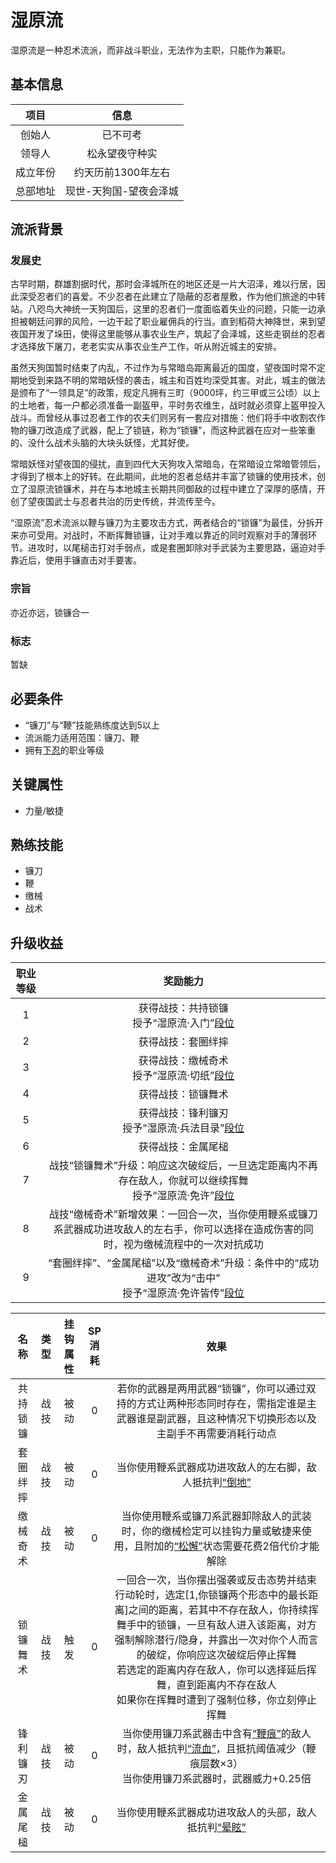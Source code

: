 # 湿原流

湿原流是一种忍术流派，而非战斗职业，无法作为主职，只能作为兼职。

## 基本信息

项目|信息
:--:|:--:
创始人|已不可考
领导人|松永望夜守种实
成立年份|约天历前1300年左右
总部地址|现世-天狗国-望夜会泽城

## 流派背景

### 发展史

古早时期，群雄割据时代，那时会泽城所在的地区还是一片大沼泽，难以行居，因此深受忍者们的喜爱。不少忍者在此建立了隐蔽的忍者屋敷，作为他们旅途的中转站。八咫鸟大神统一天狗国后，这里的忍者们一度面临着失业的问题，只能一边承担被朝廷问罪的风险，一边干起了职业雇佣兵的行当。直到稻荷大神降世，来到望夜国开发了垛田，使得这里能够从事农业生产，筑起了会泽城，这些走钢丝的忍者才选择放下屠刀，老老实实从事农业生产工作，听从附近城主的安排。

虽然天狗国暂时结束了内乱，不过作为与常暗岛距离最近的国度，望夜国时常不定期地受到来路不明的常暗妖怪的袭击，城主和百姓均深受其害。对此，城主的做法是颁布了“一领具足”的政策，规定凡拥有三町（9000坪，约三甲或三公顷）以上的土地者，每一户都必须准备一副盔甲，平时务农维生，战时就必须穿上盔甲投入战斗。而曾经从事过忍者工作的农夫们则另有一套应对措施：他们将手中收割农作物的镰刀改造成了武器，配上了锁链，称为“锁镰”，而这种武器在应对一些笨重的、没什么战术头脑的大块头妖怪，尤其好使。

常暗妖怪对望夜国的侵扰，直到四代大天狗攻入常暗岛，在常暗设立常暗管领后，才得到了根本上的好转。在此期间，此地的忍者总结并丰富了锁镰的使用技术，创立了湿原流锁镰术，并在与本地城主长期共同御敌的过程中建立了深厚的感情，开创了望夜国武士与忍者共治的历史传统，并流传至今。

“湿原流”忍术流派以鞭与镰刀为主要攻击方式，两者结合的“锁镰”为最佳，分拆开来亦可受用。对战时，不断挥舞锁镰，让对手难以靠近的同时观察对手的薄弱环节。进攻时，以尾槌击打对手弱点，或是套圈卸除对手武装为主要思路，逼迫对手靠近后，使用手镰直击对手要害。

### 宗旨

亦近亦远，锁镰合一

### 标志

暂缺

## 必要条件

* “镰刀”与“鞭”技能熟练度达到5以上
* 流派能力适用范围：镰刀、鞭
* 拥有<a href="../../shinobi_yashiki/genin" target="_blank">下忍</a>的职业等级

## 关键属性

* 力量/敏捷

## 熟练技能

* 镰刀
* 鞭
* 缴械
* 战术

## 升级收益

职业等级|奖励能力
:--:|:--:
1|获得战技：共持锁镰<br>授予“湿原流·入门”<a href="../../dan" target="_blank">段位</a>
2|获得战技：套圈绊摔
3|获得战技：缴械奇术<br>授予“湿原流·切纸”<a href="../../dan" target="_blank">段位</a>
4|获得战技：锁镰舞术
5|获得战技：锋利镰刃<br>授予“湿原流·兵法目录”<a href="../../dan" target="_blank">段位</a>
6|获得战技：金属尾槌
7|战技“锁镰舞术”升级：响应这次破绽后，一旦选定距离内不再存在敌人，你就可以继续挥舞<br>授予“湿原流·免许”<a href="../../dan" target="_blank">段位</a>
8|战技“缴械奇术”新增效果：一回合一次，当你使用鞭系或镰刀系武器成功进攻敌人的左右手，你可以选择在造成伤害的同时，视为缴械流程中的一次对抗成功
9|“套圈绊摔”、“金属尾槌”以及“缴械奇术”升级：条件中的“成功进攻”改为“击中”<br>授予“湿原流·免许皆传”<a href="../../dan" target="_blank">段位</a>

名称|类型|挂钩属性|SP消耗|效果
:--:|:--:|:--:|:--:|:--:
共持锁镰|战技|被动|0|若你的武器是两用武器“锁镰”，你可以通过双持的方式让两种形态同时存在，需指定谁是主武器谁是副武器，且这种情况下切换形态以及主副手不再需要消耗行动点
套圈绊摔|战技|被动|0|当你使用鞭系武器成功进攻敌人的左右脚，敌人抵抗判<a href="../../../../status/normal/#倒地" target="_blank">“倒地”</a>
缴械奇术|战技|被动|0|当你使用鞭系或镰刀系武器卸除敌人的武装时，你的缴械检定可以挂钩力量或敏捷来使用，且附加的<a href="../../../../status/mark/#松懈" target="_blank">“松懈”</a>状态需要花费2倍代价才能解除
锁镰舞术|战技|触发|0|一回合一次，当你摆出强袭或反击态势并结束行动轮时，选定[1,你锁镰两个形态中的最长距离]之间的距离，若其中不存在敌人，你持续挥舞手中的锁镰，一旦有敌人进入该距离，对方强制解除潜行/隐身，并露出一次对你个人而言的破绽，你响应这次破绽后停止挥舞<br>若选定的距离内存在敌人，你可以选择延后挥舞，直到距离内不存在敌人<br>如果你在挥舞时遭到了强制位移，你立刻停止挥舞
锋利镰刃|战技|被动|0|当你使用镰刀系武器击中含有<a href="../../../../status/mark/#鞭痕" target="_blank">“鞭痕”</a>的敌人时，敌人抵抗判<a href="../../../../status/normal/#流血" target="_blank">“流血”</a>，且抵抗阈值减少（鞭痕层数×3）<br>当你使用镰刀系武器时，武器威力+0.25倍
金属尾槌|战技|被动|0|当你使用鞭系武器成功进攻敌人的头部，敌人抵抗判<a href="../../../../status/normal/#晕眩" target="_blank">“晕眩”</a>